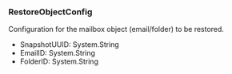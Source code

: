 ### RestoreObjectConfig
Configuration for the mailbox object (email/folder) to be restored.

- SnapshotUUID: System.String
- EmailID: System.String
- FolderID: System.String
